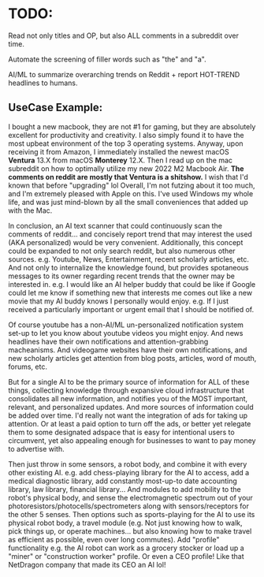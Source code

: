 # TODO:

Read not only titles and OP, but also ALL comments in a subreddit over time. 

Automate the screening of filler words such as "the" and "a".

AI/ML to summarize overarching trends on Reddit + report HOT-TREND headlines to humans. 

## UseCase Example: 
I bought a new macbook, they are not #1 for gaming, but they are absolutely excellent for productivity and creativity.
I also simply found it to have the most upbeat environment of the top 3 operating systems.
Anyway, upon receiving it from Amazon, I immediately installed the newest macOS **Ventura** 13.X from macOS **Monterey** 12.X.
Then I read up on the mac subreddit on how to optimally utilize my new 2022 M2 Macbook Air.
**The comments on reddit are mostly that Ventura is a shitshow.**
I wish that I'd known that before "upgrading" lol
Overall, I'm not futzing about it too much, and I'm extremely pleased with Apple on this. 
I've used Windows my whole life, and was just mind-blown by all the small conveniences that added up with the Mac.

In conclusion, an AI text scanner that could continuously scan the comments of reddit... and concisely report trend that may interest the used (AKA personalized) would be very convenient. Additionally, this concept could be expanded to not only search reddit, but also numerous other sources. e.g. Youtube, News, Entertainment, recent scholarly articles, etc. And not only to internalize the knowledge found, but provides spotaneous messages to its owner regarding recent trends that the owner may be interested in. e.g. I would like an AI helper buddy that could be like if Google could let me know if something new that interests me comes out like a new movie that my AI buddy knows I personally would enjoy. e.g. If I just received a particularly important or urgent email that I should be notified of.

Of course youtube has a non-AI/ML un-personalized notification system set-up to let you know about youtube videos you might enjoy. And news headlines have their own notifications and attention-grabbing macheanisms. And videogame websites have their own notifications, and new scholarly articles get attention from blog posts, articles, word of mouth, forums, etc. 

But for a single AI to be the primary source of information for ALL of these things, collecting knowledge through expansive cloud infrastructure that consolidates all new information, and notifies you of the MOST important, relevant, and personalized updates. And more sources of information could be added over time. I'd really not want the integration of ads for taking up attention. Or at least a paid option to turn off the ads, or better yet relegate them to some designated adspace that is easy for intentional users to circumvent, yet also appealing enough for businesses to want to pay money to advertise with.

Then just throw in some sensors, a robot body, and combine it with every other existing AI. e.g. add chess-playing library for the AI to access, add a medical diagnostic library, add constantly most-up-to date accounting library, law library, financial library... And modules to add mobility to the robot's physical body, and sense the electromagnetic spectrum out of your photoresistors/photocells/spectrometers along with sensors/receptors for the other 5 senses. Then options such as sports-playing for the AI to use its physical robot body, a travel module (e.g. Not just knowing how to walk, pick things up, or operate machines... but also knowing how to make travel as efficient as possible, even over long commutes). Add "profile" functionality e.g. the AI robot can work as a grocery stocker or load up a "miner" or "construction worker" profile. Or even a CEO profile! Like that NetDragon company that made its CEO an AI lol!
